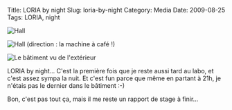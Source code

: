 ﻿Title: LORIA by night
Slug: loria-by-night
Category: Media
Date: 2009-08-25
Tags: LORIA, night

![Hall]({filename}/images/2009/loria1.jpg "Hall")

![Hall (direction : la machine à café !)]({filename}/images/2009/loria2.jpg "Hall, direction : la machine à café !")

![Le bâtiment vu de l'extérieur]({filename}/images/2009/loria3.jpg "Le bâtiment vu de l'extérieur")

LORIA by night... C'est la première fois que je reste aussi tard au labo, et
c'est assez sympa la nuit. Et c'est fun parce que même en partant à 21h, je
n'étais pas le dernier dans le bâtiment :-)

Bon, c'est pas tout ça, mais il me reste un rapport de stage à finir...
